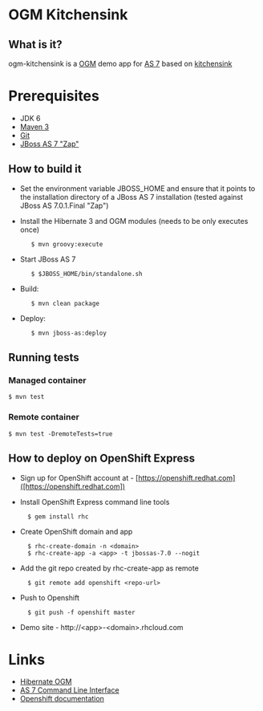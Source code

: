# OGM Kitchensink

## What is it?

ogm-kitchensink is a [OGM](http://www.hibernate.org/subprojects/ogm.html) demo app for [AS 7](http://www.jboss.org/jbossas) based on
[kitchensink](https://github.com/jbossas/quickstart/tree/master/kitchensink)

# Prerequisites

* JDK 6
* [Maven 3](http://maven.apache.org/)
* [Git](http://git-scm.com/)
* [JBoss AS 7 "Zap"](http://www.jboss.org/jbossas)


## How to build it

* Set the environment variable JBOSS_HOME and ensure that it points to the installation directory of a JBoss AS 7 installation (tested against JBoss AS 7.0.1.Final "Zap")
* Install the Hibernate 3 and OGM modules (needs to be only executes once)

         $ mvn groovy:execute

* Start JBoss AS 7

         $ $JBOSS_HOME/bin/standalone.sh

* Build:

         $ mvn clean package

* Deploy:

         $ mvn jboss-as:deploy

## Running tests

### Managed container

    $ mvn test

### Remote container

    $ mvn test -DremoteTests=true

## How to deploy on OpenShift Express

* Sign up for OpenShift account at - [https://openshift.redhat.com]([https://openshift.redhat.com])
* Install OpenShift Express command line tools

        $ gem install rhc

* Create OpenShift domain and app

        $ rhc-create-domain -n <domain>
        $ rhc-create-app -a <app> -t jbossas-7.0 --nogit

* Add the git repo created by rhc-create-app as remote

        $ git remote add openshift <repo-url>

* Push to Openshift

        $ git push -f openshift master

* Demo site - http://\<app\>-\<domain\>.rhcloud.com

# Links

* [Hibernate OGM](http://www.hibernate.org/subprojects/ogm.html)
* [AS 7 Command Line Interface](https://community.jboss.org/wiki/CommandLineInterface)
* [Openshift documentation](https://www.redhat.com/openshift/documents)

